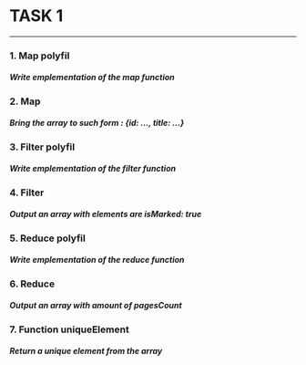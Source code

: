 # TASK 1 #
--- 
>
 ### 1. Map polyfil ###
 ##### Write emplementation of the map function #####
 [Look here]: <https://jsbin.com/makeririqo/edit?js,console>

 ### 2. Map ###
 ##### Bring the array to such form : {id: …, title: …} #####
 [Look here]: <https://jsbin.com/cakahunagu/edit?js,console>

 ### 3. Filter polyfil ###
 ##### Write emplementation of the filter function #####
 [Look here]: <https://jsbin.com/pomoketufe/edit?js,console>
 
 ### 4. Filter ###
 ##### Output an array with elements are isMarked: true #####
 [Look here]: <https://jsbin.com/boyiqecode/edit?js,console>

 ### 5. Reduce polyfil ###
 ##### Write emplementation of the reduce function #####
 [Look here]: <https://jsbin.com/gawulimugu/edit?js,console>

 ### 6. Reduce ###
 ##### Output an array with amount of pagesCount  #####
 [Look here]: <https://jsbin.com/tawenadave/edit?js,console>

### 7. Function uniqueElement ###
 ##### Return a unique element from the array  #####
 [Look here]: <https://jsbin.com/qihuraguse/edit?js,console> 
 >